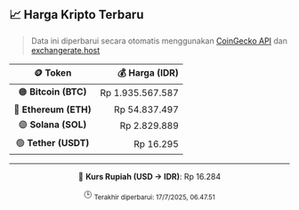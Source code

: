 

<!-- HARGA_KRIPTO -->
## 📈 Harga Kripto Terbaru

> Data ini diperbarui secara otomatis menggunakan [CoinGecko API](https://www.coingecko.com/) dan [exchangerate.host](https://exchangerate.host/)

<div align="center">

| 🪙 Token | 💰 Harga (IDR) |
|:------:|---------------:|
| 🟠 **Bitcoin (BTC)**   | Rp 1.935.567.587 |
| 🔵 **Ethereum (ETH)**  | Rp 54.837.497 |
| 🟣 **Solana (SOL)**    | Rp 2.829.889 |
| 🟢 **Tether (USDT)**   | Rp 16.295 |

---

💱 **Kurs Rupiah (USD → IDR)**: Rp 16.284

🕒 <sub>Terakhir diperbarui: 17/7/2025, 06.47.51</sub>

</div>
<!-- /HARGA_KRIPTO -->